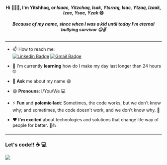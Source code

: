 <h4 align="center"> Hi 👨🏻‍💻, I'm Yitshhaq, or <i>Isaac, Yitzchaq, Isak, Ytsrraq, Isac, Ytzaq, Izaak, Izac, Ysac, Yzak</i> 😄 </h4>
<h5 align="center"> Because of my name, since when I was a kid until today I'm eternal bullying survivor 😌✌️ </h5>
      
-----------------------------------------------------------

<!--
**ymotse/ymotse** is a ✨ _special_ ✨ repository because its `README.md` (this file) appears on your GitHub profile.

Here are some ideas to get you started:

- 🔭 I’m currently working on ...
- 👯 I’m looking to collaborate on ...

- 💬 Ask me about ...
- 📫 How to reach me: ...
- 🤔 I’m looking for help with 
- 😄 Pronouns: ...
- ⚡ Fun fact: ...
-->



- 📫 How to reach me: <br/>
[![Linkedin Badge](https://img.shields.io/badge/-Yitshhaq%20Fukushima-blue?style=flat-square&logo=Linkedin&logoColor=white&link=https://www.linkedin.com/in/ymotse/)](https://www.linkedin.com/in/ymotse/)
[![Gmail Badge](https://img.shields.io/badge/-ymotse@gmail.com-c14438?style=flat-square&logo=Gmail&logoColor=white&link=mailto:ymotse@gmail.com)](mailto:ymotse@gmail.com)


- 🌱 I'm currently <b>learning</b> how do I make my day last longer than 24 hours 🤓 

- 💬 <b>Ask</b> me about my name 😆 

- 😄 <b>Pronouns</b>: I/You/We 💻 

- ⚡ <b>Fun</b> and <b><del>polemic fact</del></b>: Sometimes, the code works, but we don't know why; and sometimes, the code doesn't work, and we don't know why. 🤔 

- ❤️ <b>I'm excited</b> about technologies and solutions that change life way of people for better. 🙂👍  

-----------------------------------------------------------

<h3> Let's code!! ☕️ 💻 </h3>

<img src="https://media0.giphy.com/media/E6jscXfv3AkWQ/giphy.gif"/>
